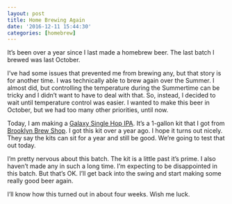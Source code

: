 ```yaml
---
layout: post
title: Home Brewing Again
date: '2016-12-11 15:44:30'
categories: [homebrew]
---
```


It’s been over a year since I last made a homebrew beer. The last batch I brewed was last October.

I’ve had some issues that prevented me from brewing any, but that story is for another time. I was technically able to brew again over the Summer. I almost did, but controlling the temperature during the Summertime can be tricky and I didn’t want to have to deal with that. So, instead, I decided to wait until temperature control was easier. I wanted to make this beer in October, but we had too many other priorities, until now.

Today, I am making a [Galaxy Single Hop IPA](https://brooklynbrewshop.com/collections/beer-making-kits/products/galaxy-single-hop-ipa-beer-making-kit). It’s a 1-gallon kit that I got from [Brooklyn Brew Shop](https://brooklynbrewshop.com/). I got this kit over a year ago. I hope it turns out nicely. They say the kits can sit for a year and still be good. We’re going to test that out today.

I’m pretty nervous about this batch. The kit is a little past it’s prime. I also haven’t made any in such a long time. I’m expecting to be disappointed in this batch. But that’s OK. I’ll get back into the swing and start making some really good beer again.

I’ll know how this turned out in about four weeks. Wish me luck.

